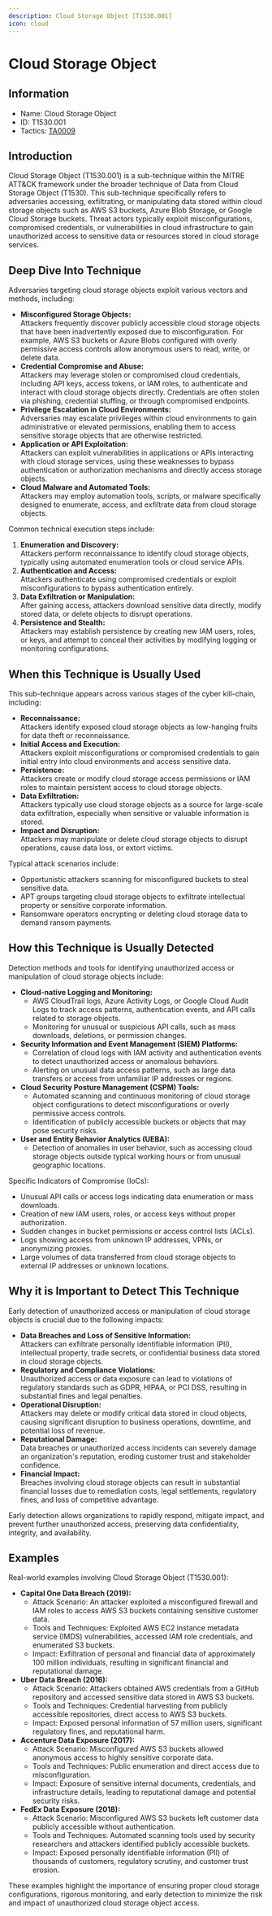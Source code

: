 ```yaml
---
description: Cloud Storage Object [T1530.001]
icon: cloud
---
```


# Cloud Storage Object

## Information

* Name: Cloud Storage Object
* ID: T1530.001
* Tactics: [TA0009](../)

## Introduction

Cloud Storage Object (T1530.001) is a sub-technique within the MITRE ATT\&CK framework under the broader technique of Data from Cloud Storage Object (T1530). This sub-technique specifically refers to adversaries accessing, exfiltrating, or manipulating data stored within cloud storage objects such as AWS S3 buckets, Azure Blob Storage, or Google Cloud Storage buckets. Threat actors typically exploit misconfigurations, compromised credentials, or vulnerabilities in cloud infrastructure to gain unauthorized access to sensitive data or resources stored in cloud storage services.

## Deep Dive Into Technique

Adversaries targeting cloud storage objects exploit various vectors and methods, including:

* **Misconfigured Storage Objects:**\
  Attackers frequently discover publicly accessible cloud storage objects that have been inadvertently exposed due to misconfiguration. For example, AWS S3 buckets or Azure Blobs configured with overly permissive access controls allow anonymous users to read, write, or delete data.
* **Credential Compromise and Abuse:**\
  Attackers may leverage stolen or compromised cloud credentials, including API keys, access tokens, or IAM roles, to authenticate and interact with cloud storage objects directly. Credentials are often stolen via phishing, credential stuffing, or through compromised endpoints.
* **Privilege Escalation in Cloud Environments:**\
  Adversaries may escalate privileges within cloud environments to gain administrative or elevated permissions, enabling them to access sensitive storage objects that are otherwise restricted.
* **Application or API Exploitation:**\
  Attackers can exploit vulnerabilities in applications or APIs interacting with cloud storage services, using these weaknesses to bypass authentication or authorization mechanisms and directly access storage objects.
* **Cloud Malware and Automated Tools:**\
  Attackers may employ automation tools, scripts, or malware specifically designed to enumerate, access, and exfiltrate data from cloud storage objects.

Common technical execution steps include:

1. **Enumeration and Discovery:**\
   Attackers perform reconnaissance to identify cloud storage objects, typically using automated enumeration tools or cloud service APIs.
2. **Authentication and Access:**\
   Attackers authenticate using compromised credentials or exploit misconfigurations to bypass authentication entirely.
3. **Data Exfiltration or Manipulation:**\
   After gaining access, attackers download sensitive data directly, modify stored data, or delete objects to disrupt operations.
4. **Persistence and Stealth:**\
   Attackers may establish persistence by creating new IAM users, roles, or keys, and attempt to conceal their activities by modifying logging or monitoring configurations.

## When this Technique is Usually Used

This sub-technique appears across various stages of the cyber kill-chain, including:

* **Reconnaissance:**\
  Attackers identify exposed cloud storage objects as low-hanging fruits for data theft or reconnaissance.
* **Initial Access and Execution:**\
  Attackers exploit misconfigurations or compromised credentials to gain initial entry into cloud environments and access sensitive data.
* **Persistence:**\
  Attackers create or modify cloud storage access permissions or IAM roles to maintain persistent access to cloud storage objects.
* **Data Exfiltration:**\
  Attackers typically use cloud storage objects as a source for large-scale data exfiltration, especially when sensitive or valuable information is stored.
* **Impact and Disruption:**\
  Attackers may manipulate or delete cloud storage objects to disrupt operations, cause data loss, or extort victims.

Typical attack scenarios include:

* Opportunistic attackers scanning for misconfigured buckets to steal sensitive data.
* APT groups targeting cloud storage objects to exfiltrate intellectual property or sensitive corporate information.
* Ransomware operators encrypting or deleting cloud storage data to demand ransom payments.

## How this Technique is Usually Detected

Detection methods and tools for identifying unauthorized access or manipulation of cloud storage objects include:

* **Cloud-native Logging and Monitoring:**
  * AWS CloudTrail logs, Azure Activity Logs, or Google Cloud Audit Logs to track access patterns, authentication events, and API calls related to storage objects.
  * Monitoring for unusual or suspicious API calls, such as mass downloads, deletions, or permission changes.
* **Security Information and Event Management (SIEM) Platforms:**
  * Correlation of cloud logs with IAM activity and authentication events to detect unauthorized access or anomalous behaviors.
  * Alerting on unusual data access patterns, such as large data transfers or access from unfamiliar IP addresses or regions.
* **Cloud Security Posture Management (CSPM) Tools:**
  * Automated scanning and continuous monitoring of cloud storage object configurations to detect misconfigurations or overly permissive access controls.
  * Identification of publicly accessible buckets or objects that may pose security risks.
* **User and Entity Behavior Analytics (UEBA):**
  * Detection of anomalies in user behavior, such as accessing cloud storage objects outside typical working hours or from unusual geographic locations.

Specific Indicators of Compromise (IoCs):

* Unusual API calls or access logs indicating data enumeration or mass downloads.
* Creation of new IAM users, roles, or access keys without proper authorization.
* Sudden changes in bucket permissions or access control lists (ACLs).
* Logs showing access from unknown IP addresses, VPNs, or anonymizing proxies.
* Large volumes of data transferred from cloud storage objects to external IP addresses or unknown locations.

## Why it is Important to Detect This Technique

Early detection of unauthorized access or manipulation of cloud storage objects is crucial due to the following impacts:

* **Data Breaches and Loss of Sensitive Information:**\
  Attackers can exfiltrate personally identifiable information (PII), intellectual property, trade secrets, or confidential business data stored in cloud storage objects.
* **Regulatory and Compliance Violations:**\
  Unauthorized access or data exposure can lead to violations of regulatory standards such as GDPR, HIPAA, or PCI DSS, resulting in substantial fines and legal penalties.
* **Operational Disruption:**\
  Attackers may delete or modify critical data stored in cloud objects, causing significant disruption to business operations, downtime, and potential loss of revenue.
* **Reputational Damage:**\
  Data breaches or unauthorized access incidents can severely damage an organization's reputation, eroding customer trust and stakeholder confidence.
* **Financial Impact:**\
  Breaches involving cloud storage objects can result in substantial financial losses due to remediation costs, legal settlements, regulatory fines, and loss of competitive advantage.

Early detection allows organizations to rapidly respond, mitigate impact, and prevent further unauthorized access, preserving data confidentiality, integrity, and availability.

## Examples

Real-world examples involving Cloud Storage Object (T1530.001):

* **Capital One Data Breach (2019):**
  * Attack Scenario: An attacker exploited a misconfigured firewall and IAM roles to access AWS S3 buckets containing sensitive customer data.
  * Tools and Techniques: Exploited AWS EC2 instance metadata service (IMDS) vulnerabilities, accessed IAM role credentials, and enumerated S3 buckets.
  * Impact: Exfiltration of personal and financial data of approximately 100 million individuals, resulting in significant financial and reputational damage.
* **Uber Data Breach (2016):**
  * Attack Scenario: Attackers obtained AWS credentials from a GitHub repository and accessed sensitive data stored in AWS S3 buckets.
  * Tools and Techniques: Credential harvesting from publicly accessible repositories, direct access to AWS S3 buckets.
  * Impact: Exposed personal information of 57 million users, significant regulatory fines, and reputational harm.
* **Accenture Data Exposure (2017):**
  * Attack Scenario: Misconfigured AWS S3 buckets allowed anonymous access to highly sensitive corporate data.
  * Tools and Techniques: Public enumeration and direct access due to misconfiguration.
  * Impact: Exposure of sensitive internal documents, credentials, and infrastructure details, leading to reputational damage and potential security risks.
* **FedEx Data Exposure (2018):**
  * Attack Scenario: Misconfigured AWS S3 buckets left customer data publicly accessible without authentication.
  * Tools and Techniques: Automated scanning tools used by security researchers and attackers identified publicly accessible buckets.
  * Impact: Exposed personally identifiable information (PII) of thousands of customers, regulatory scrutiny, and customer trust erosion.

These examples highlight the importance of ensuring proper cloud storage configurations, rigorous monitoring, and early detection to minimize the risk and impact of unauthorized cloud storage object access.
